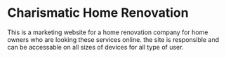 # Charismatic Home Renovation
This is a marketing website for a home renovation company for home owners who are looking these services online.
the site is responsible and can be accessable on all sizes of devices for all type of user.
